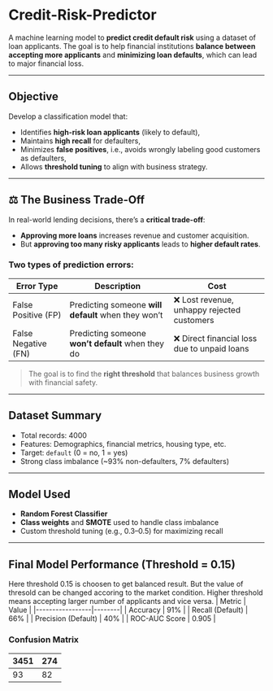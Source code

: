# Credit-Risk-Predictor
 A machine learning model to **predict credit default risk** using a dataset of loan applicants. The goal is to help financial institutions **balance between accepting more applicants** and **minimizing loan defaults**, which can lead to major financial loss.

---

## Objective

Develop a classification model that:
- Identifies **high-risk loan applicants** (likely to default),
- Maintains **high recall** for defaulters,
- Minimizes **false positives**, i.e., avoids wrongly labeling good customers as defaulters,
- Allows **threshold tuning** to align with business strategy.

---

## ⚖️ The Business Trade-Off

In real-world lending decisions, there’s a **critical trade-off**:

- **Approving more loans** increases revenue and customer acquisition.
- But **approving too many risky applicants** leads to **higher default rates**.

### Two types of prediction errors:
| Error Type | Description | Cost |
|------------|-------------|------|
| False Positive (FP) | Predicting someone **will default** when they won’t | ❌ Lost revenue, unhappy rejected customers |
| False Negative (FN) | Predicting someone **won’t default** when they do | ❌ Direct financial loss due to unpaid loans |

> The goal is to find the **right threshold** that balances business growth with financial safety.

---

## Dataset Summary

- Total records: 4000
- Features: Demographics, financial metrics, housing type, etc.
- Target: `default` (0 = no, 1 = yes)
- Strong class imbalance (~93% non-defaulters, 7% defaulters)

---

## Model Used

- **Random Forest Classifier**
- **Class weights** and **SMOTE** used to handle class imbalance
- Custom threshold tuning (e.g., 0.3–0.5) for maximizing recall

---

## Final Model Performance (Threshold = 0.15)
Here threshold 0.15 is choosen to get balanced result. But the value of thresold can be changed accoring to the market condition. Higher threshold means accepting larger number of applicants and vice versa.
| Metric          | Value |
|-----------------|--------|
| Accuracy         | 91%    |
| Recall (Default) | 66%  |
| Precision (Default) | 40% |
| ROC-AUC Score    | 0.905  |

### Confusion Matrix
| 3451| 274 |
|-----|-----|
| 93  | 82  |
